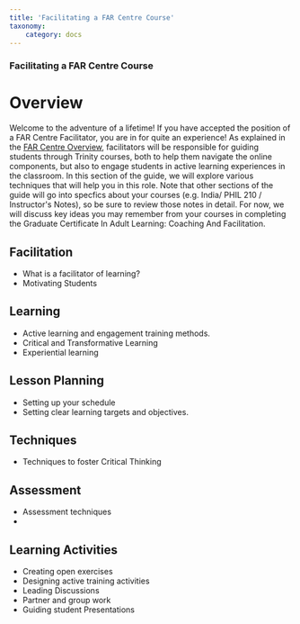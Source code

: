 ```yaml
---
title: 'Facilitating a FAR Centre Course'
taxonomy:
    category: docs
---
```


### Facilitating a FAR Centre Course

# Overview

Welcome to the adventure of a lifetime!  If you have accepted the position of a FAR Centre Facilitator, you are in for quite an experience!  As explained in the [FAR Centre Overview](https://far.twu.ca/guides/about-twu/far-centres), facilitators will be responsible for guiding students through Trinity courses, both to help them navigate the online components, but also to engage students in active learning experiences in the classroom.  In this section of the guide, we will explore various techniques that will help you in this role.
Note that other sections of the guide will go into specfics about your courses (e.g. India/ PHIL 210 / Instructor's Notes), so be sure to review those notes in detail.  For now, we will discuss key ideas you may remember from your courses in completing the Graduate Certificate In Adult Learning: Coaching And Facilitation.

## Facilitation
* What is a facilitator of learning?
* Motivating Students

## Learning
* Active learning and engagement training methods. 
* Critical and Transformative Learning
* Experiential learning

## Lesson Planning
* Setting up your schedule
* Setting clear learning targets and objectives. 


## Techniques
* Techniques to foster Critical Thinking

## Assessment
* Assessment techniques
* 

## Learning Activities
* Creating open exercises
* Designing active training activities
* Leading Discussions
* Partner and group work
* Guiding student Presentations

